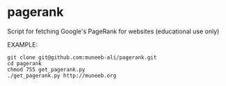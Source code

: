 pagerank
========

Script for fetching Google's PageRank for websites (educational use only)

EXAMPLE: 

    git clone git@github.com:muneeb-ali/pagerank.git
    cd pagerank
    chmod 755 get_pagerank.py 
    ./get_pagerank.py http://muneeb.org
